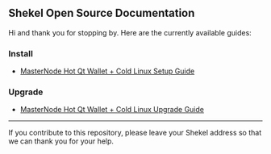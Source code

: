 ## Shekel Open Source Documentation

Hi and thank you for stopping by. Here are the currently available guides:

### Install
 * [MasterNode Hot Qt Wallet + Cold Linux Setup Guide](guides/MasterNode_Setup_Cold_Hot_Linux.md)

 
### Upgrade 
 * [MasterNode Hot Qt Wallet + Cold Linux Upgrade Guide](guides/Masternode_Upgrade_Cold_Hot_Linux.md)
 

----

If you contribute to this repository, please leave your Shekel address so that we can thank you for your help.
